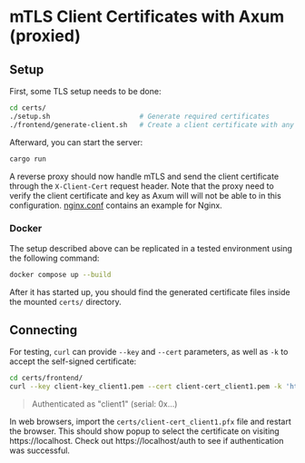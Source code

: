 # mTLS Client Certificates with Axum (proxied)

## Setup

First, some TLS setup needs to be done:

```sh
cd certs/
./setup.sh                      # Generate required certificates
./frontend/generate-client.sh   # Create a client certificate with any username (repeatable)
```

Afterward, you can start the server:

```sh
cargo run
```

A reverse proxy should now handle mTLS and send the client certificate through the `X-Client-Cert` request header. Note that the proxy need to verify the client certificate and key as Axum will will not be able to in this configuration. [nginx.conf](nginx.conf) contains an example for Nginx.

### Docker

The setup described above can be replicated in a tested environment using the following command:

```sh
docker compose up --build
```

After it has started up, you should find the generated certificate files inside the mounted `certs/` directory.

## Connecting

For testing, `curl` can provide `--key` and `--cert` parameters, as well as `-k` to accept the self-signed certificate:

```sh
cd certs/frontend/
curl --key client-key_client1.pem --cert client-cert_client1.pem -k 'https://localhost/auth'
```

> Authenticated as "client1" (serial: 0x...)

In web browsers, import the `certs/client-cert_client1.pfx` file and restart the browser. This should show popup to select the certificate on visiting https://localhost. Check out https://localhost/auth to see if authentication was successful.
